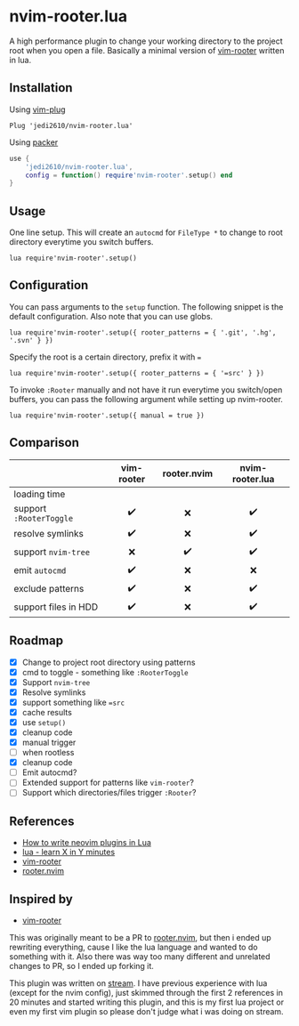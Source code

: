 # nvim-rooter.lua

A high performance plugin to change your working directory to the project root when you open a file.
Basically a minimal version of [vim-rooter](https://github.com/airblade/vim-rooter) written in lua.

## Installation

Using [vim-plug](https://github.com/junegunn/vim-plug)

```vim
Plug 'jedi2610/nvim-rooter.lua'
```

Using [packer](https://github.com/wbthomason/packer.nvim)

```lua
use {
    'jedi2610/nvim-rooter.lua',
    config = function() require'nvim-rooter'.setup() end
}
```

## Usage

One line setup. This will create an `autocmd` for `FileType *` to change to root directory everytime
you switch buffers.

```vim
lua require'nvim-rooter'.setup()
```

## Configuration

You can pass arguments to the `setup` function. The following snippet is the default configuration.
Also note that you can use globs.

```vim
lua require'nvim-rooter'.setup({ rooter_patterns = { '.git', '.hg', '.svn' } })
```

Specify the root is a certain directory, prefix it with `=`

```vim
lua require'nvim-rooter'.setup({ rooter_patterns = { '=src' } })
```

To invoke `:Rooter` manually and not have it run everytime you switch/open buffers, you can pass the
following argument while setting up nvim-rooter.

```vim
lua require'nvim-rooter'.setup({ manual = true })
```

## Comparison

|                           |      vim-rooter      |      rooter.nvim     |    nvim-rooter.lua   |
|---------------------------|:--------------------:|:--------------------:|:--------------------:|
| loading time              |                      |                      |                      |
| support `:RooterToggle`   |  :heavy_check_mark:  |         :x:          |  :heavy_check_mark:  |
| resolve symlinks          |  :heavy_check_mark:  |         :x:          |  :heavy_check_mark:  |
| support `nvim-tree`       |         :x:          |  :heavy_check_mark:  |  :heavy_check_mark:  |
| emit `autocmd`            |  :heavy_check_mark:  |         :x:          |         :x:          |
| exclude patterns          |  :heavy_check_mark:  |         :x:          |  :heavy_check_mark:  |
| support files in HDD      |  :heavy_check_mark:  |         :x:          |  :heavy_check_mark:  |


## Roadmap

- [x] Change to project root directory using patterns
- [x] cmd to toggle - something like `:RooterToggle`
- [x] Support `nvim-tree`
- [x] Resolve symlinks
- [x] support something like `=src`
- [x] cache results
- [x] use `setup()`
- [x] cleanup code
- [x] manual trigger
- [ ] when rootless
- [x] cleanup code
- [ ] Emit autocmd?
- [ ] Extended support for patterns like `vim-rooter`?
- [ ] Support which directories/files trigger `:Rooter`?

## References

- [How to write neovim plugins in Lua](https://www.2n.pl/blog/how-to-write-neovim-plugins-in-lua)
- [lua - learn X in Y minutes](https://learnxinyminutes.com/docs/lua/)
- [vim-rooter](https://github.com/airblade/vim-rooter)
- [rooter.nvim](https://github.com/ygm2/rooter.nvim)


## Inspired by

- [vim-rooter](https://github.com/airblade/vim-rooter)


This was originally meant to be a PR to [rooter.nvim](https://github.com/ygm2/rooter.nvim), but
then i ended up rewriting everything, cause I like the lua language and wanted to do something
with it. Also there was way too many different and unrelated changes to PR, so I ended up forking
it.

This plugin was written on [stream](https://youtu.be/9RKkTfv4bNI). I have previous experience with
lua (except for the nvim config), just skimmed through the first 2 references in 20 minutes and
started writing this plugin, and this is my first lua project or even my first vim plugin so please
don't judge what i was doing on stream.
